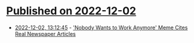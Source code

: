 # [Published on 2022-12-02](index.md)

* [2022-12-02, 13:12:45](https://news.ycombinator.com/item?id=33830014) - ['Nobody Wants to Work Anymore' Meme Cites Real Newspaper Articles](https://www.snopes.com/fact-check/nobody-wants-to-work-anymore/)
